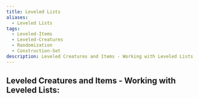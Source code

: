 ```yaml
---
title: Leveled Lists
aliases:
  - Leveled Lists
tags:
  - Leveled-Items
  - Leveled-Creatures
  - Randomization
  - Construction-Set
description: Leveled Creatures and Items - Working with Leveled Lists
---
```

## Leveled Creatures and Items - Working with Leveled Lists: